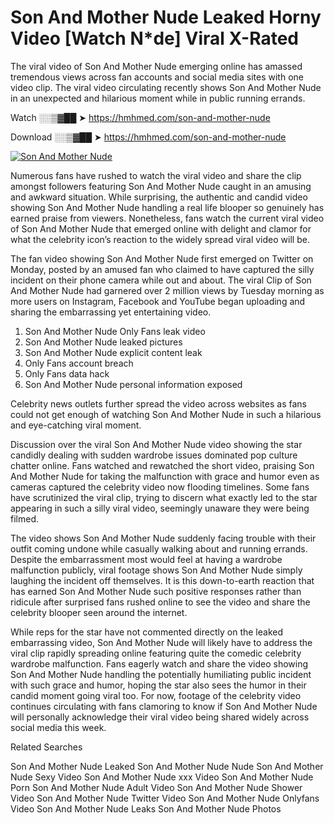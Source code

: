 ﻿# Son And Mother Nude Leaked Horny Video [Watch N*de] Viral X-Rated

The viral video of ﻿Son And Mother Nude emerging online has amassed tremendous views across fan accounts and social media sites with one video clip. The viral video circulating recently shows ﻿Son And Mother Nude in an unexpected and hilarious moment while in public running errands. 

Watch ░░▒▓██ ➤ https://hmhmed.com/son-and-mother-nude

Download ░░▒▓██ ➤ https://hmhmed.com/son-and-mother-nude

[![Son And Mother Nude](https://i.imgur.com/dJHk4Zq.gif)](https://hmhmed.com/son-and-mother-nude)

Numerous fans have rushed to watch the viral video and share the clip amongst followers featuring ﻿Son And Mother Nude caught in an amusing and awkward situation. While surprising, the authentic and candid video showing ﻿Son And Mother Nude handling a real life blooper so genuinely has earned praise from viewers. Nonetheless, fans watch the current viral video of ﻿Son And Mother Nude that emerged online with delight and clamor for what the celebrity icon’s reaction to the widely spread viral video will be.

The fan video showing ﻿Son And Mother Nude first emerged on Twitter on Monday, posted by an amused fan who claimed to have captured the silly incident on their phone camera while out and about. The viral Clip of ﻿Son And Mother Nude had garnered over 2 million views by Tuesday morning as more users on Instagram, Facebook and YouTube began uploading and sharing the embarrassing yet entertaining video. 

1. ﻿Son And Mother Nude Only Fans leak video
2. ﻿Son And Mother Nude leaked pictures
3. ﻿Son And Mother Nude explicit content leak
4. Only Fans account breach
5. Only Fans data hack
6. ﻿Son And Mother Nude personal information exposed

Celebrity news outlets further spread the video across websites as fans could not get enough of watching ﻿Son And Mother Nude in such a hilarious and eye-catching viral moment. 

Discussion over the viral ﻿Son And Mother Nude video showing the star candidly dealing with sudden wardrobe issues dominated pop culture chatter online. Fans watched and rewatched the short video, praising ﻿Son And Mother Nude for taking the malfunction with grace and humor even as cameras captured the celebrity video now flooding timelines. Some fans have scrutinized the viral clip, trying to discern what exactly led to the star appearing in such a silly viral video, seemingly unaware they were being filmed.

The video shows ﻿Son And Mother Nude suddenly facing trouble with their outfit coming undone while casually walking about and running errands. Despite the embarrassment most would feel at having a wardrobe malfunction publicly, viral footage shows ﻿Son And Mother Nude simply laughing the incident off themselves. It is this down-to-earth reaction that has earned ﻿Son And Mother Nude such positive responses rather than ridicule after surprised fans rushed online to see the video and share the celebrity blooper seen around the internet.  

While reps for the star have not commented directly on the leaked embarrassing video, ﻿Son And Mother Nude will likely have to address the viral clip rapidly spreading online featuring quite the comedic celebrity wardrobe malfunction. Fans eagerly watch and share the video showing ﻿Son And Mother Nude handling the potentially humiliating public incident with such grace and humor, hoping the star also sees the humor in their candid moment going viral too. For now, footage of the celebrity video continues circulating with fans clamoring to know if ﻿Son And Mother Nude will personally acknowledge their viral video being shared widely across social media this week.

Related Searches

﻿Son And Mother Nude Leaked
﻿Son And Mother Nude Nude
﻿Son And Mother Nude Sexy Video
﻿Son And Mother Nude xxx Video
﻿Son And Mother Nude Porn
﻿Son And Mother Nude Adult Video
﻿Son And Mother Nude Shower Video
﻿Son And Mother Nude Twitter Video
﻿Son And Mother Nude Onlyfans Video
﻿Son And Mother Nude Leaks
﻿Son And Mother Nude Photos